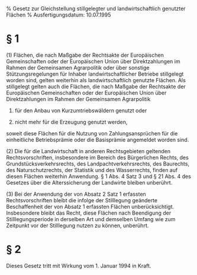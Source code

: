 % Gesetz zur Gleichstellung stillgelegter und landwirtschaftlich genutzter Flächen
% Ausfertigungsdatum: 10.07.1995
 
# § 1

(1) Flächen, die nach Maßgabe der Rechtsakte der Europäischen Gemeinschaften oder der Europäischen Union über Direktzahlungen im Rahmen der Gemeinsamen Agrarpolitik oder über sonstige Stützungsregelungen für Inhaber landwirtschaftlicher Betriebe stillgelegt worden sind, gelten weiterhin als landwirtschaftlich genutzte Flächen. Als stillgelegt gelten auch die Flächen, die nach Maßgabe der Rechtsakte der Europäischen Gemeinschaften oder der Europäischen Union über Direktzahlungen im Rahmen der Gemeinsamen Agrarpolitik

1. für den Anbau von Kurzumtriebswäldern genutzt oder

2. nicht mehr für die Erzeugung genutzt werden,

soweit diese Flächen für die Nutzung von Zahlungsansprüchen für die einheitliche Betriebsprämie oder die Basisprämie angemeldet worden sind.

(2) Die für die Landwirtschaft in anderen Rechtsgebieten geltenden Rechtsvorschriften, insbesondere im Bereich des Bürgerlichen Rechts, des Grundstücksverkehrsrechts, des Landpachtverkehrsrechts, des Baurechts, des Naturschutzrechts, der Statistik und des Wasserrechts, finden auf diesen Flächen weiterhin Anwendung. § 1 Abs. 4 Satz 3 und § 21 Abs. 4 des Gesetzes über die Alterssicherung der Landwirte bleiben unberührt.

(3) Bei der Anwendung der von Absatz 2 Satz 1 erfassten Rechtsvorschriften bleibt die infolge der Stilllegung geänderte Beschaffenheit der von Absatz 1 erfassten Flächen unberücksichtigt. Insbesondere bleibt das Recht, diese Flächen nach Beendigung der Stilllegungsperiode in derselben Art und demselben Umfang wie zum Zeitpunkt vor der Stilllegung nutzen zu können, unberührt.

# § 2

Dieses Gesetz tritt mit Wirkung vom 1. Januar 1994 in Kraft.
